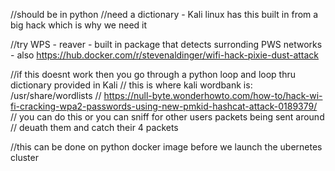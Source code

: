 //should be in python
//need a dictionary 
    - Kali linux has this built in from a big hack which is why we need it

//try WPS - reaver - built in package that detects surronding PWS networks - also https://hub.docker.com/r/stevenaldinger/wifi-hack-pixie-dust-attack

//if this doesnt work then you go through a python loop and loop thru dictionary provided in Kali 
    // this is where kali wordbank is: /usr/share/wordlists
    // https://null-byte.wonderhowto.com/how-to/hack-wi-fi-cracking-wpa2-passwords-using-new-pmkid-hashcat-attack-0189379/
        // you can do this or you can sniff for other users packets being sent around
        // deuath them and catch their 4 packets

//this can be done on python docker image before we launch the ubernetes cluster
